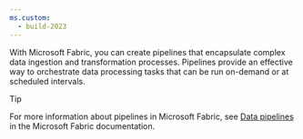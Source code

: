 ```yaml
---
ms.custom:
  - build-2023
---
```

With Microsoft Fabric, you can create pipelines that encapsulate complex data ingestion and transformation processes. Pipelines provide an effective way to orchestrate data processing tasks that can be run on-demand or at scheduled intervals.

> [!TIP]
> For more information about pipelines in Microsoft Fabric, see [Data pipelines](https://learn.microsoft.com/fabric/data-factory/data-factory-overview) in the Microsoft Fabric documentation.
